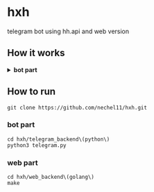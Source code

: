 # hxh
telegram bot using hh.api and web version

## How it works
<details>
<summary><b>bot part</b></summary><br>
![Peek 2022-08-08 12-23](https://user-images.githubusercontent.com/91884862/183385928-f75f8a44-541f-455e-b9e3-532f90cc3516.gif)
</details>


## How to run 
```
git clone https://github.com/nechel11/hxh.git
```
### bot part
```
cd hxh/telegram_backend\(python\)
python3 telegram.py
```
### web part
```
cd hxh/web_backend\(golang\)
make
```
